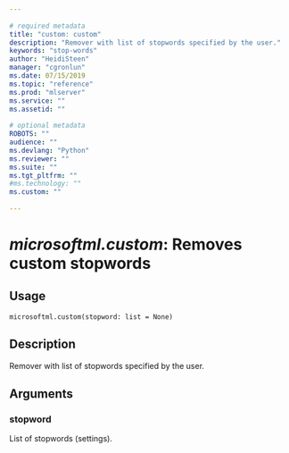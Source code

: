 ```yaml
--- 
 
# required metadata 
title: "custom: custom" 
description: "Remover with list of stopwords specified by the user." 
keywords: "stop-words" 
author: "HeidiSteen" 
manager: "cgronlun" 
ms.date: 07/15/2019
ms.topic: "reference" 
ms.prod: "mlserver" 
ms.service: "" 
ms.assetid: "" 
 
# optional metadata 
ROBOTS: "" 
audience: "" 
ms.devlang: "Python" 
ms.reviewer: "" 
ms.suite: "" 
ms.tgt_pltfrm: "" 
#ms.technology: "" 
ms.custom: "" 
 
---
```


# *microsoftml.custom*: Removes custom stopwords





## Usage



```
microsoftml.custom(stopword: list = None)
```





## Description

Remover with list of stopwords specified by the user.


## Arguments


### stopword

List of stopwords (settings).
